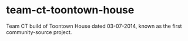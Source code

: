 # team-ct-toontown-house
Team CT build of Toontown House dated 03-07-2014, known as the first community-source project.
